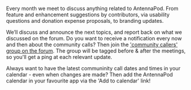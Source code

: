 Every month we meet to discuss anything related to AntennaPod. From feature and enhancement suggestions by contributors, via usability questions and donation expense proposals, to branding updates.

We’ll discuss and announce the next topics, and report back on what we discussed on the forum. Do you want to receive a notification every now and then about the community calls? Then join the ['community callers' group on the forum](https://forum.antennapod.org/g/community-callers). The group will be tagged before & after the meetings, so you'll get a ping at each relevant update.

Always want to have the latest communinity call dates and times in your calendar - even when changes are made? Then add the AntennaPod calendar in your favourite app via the 'Add to calendar' link!

